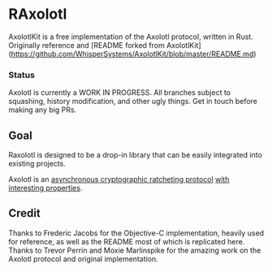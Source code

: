 # RAxolotl

AxolotlKit is a free implementation of the Axolotl protocol, written in Rust. Originally reference and [README forked from AxolotlKit] (https://github.com/WhisperSystems/AxolotlKit/blob/master/README.md)

### Status

Axolotl is currently a WORK IN PROGRESS. All branches subject to squashing, history modification, and other ugly things. Get in touch before making any big PRs.

## Goal

Raxolotl is designed to be a drop-in library that can be easily integrated into existing projects. 

Axolotl is an [asynchronous cryptographic ratcheting protocol](https://github.com/trevp/axolotl/wiki) [with interesting properties](https://github.com/WhisperSystems/TextSecure/wiki/ProtocolV2).


## Credit

Thanks to Frederic Jacobs for the Objective-C implementation, heavily used for reference, as well as the README most of which is replicated here.
Thanks to Trevor Perrin and Moxie Marlinspike for the amazing work on the Axolotl protocol and original implementation. 
